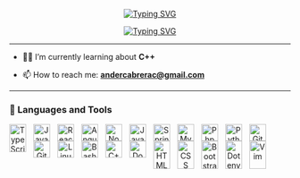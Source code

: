 <p align="center">
  <a href="https://git.io/typing-svg"><img src="https://readme-typing-svg.demolab.com?font=mononoki+nerd+font&size=35&pause=1000&color=8BE421&center=true&repeat=false&width=435&lines=Ander+Cabrera" alt="Typing SVG" /></a>
</p>

<p align="center">
  <a href="https://git.io/typing-svg"><img src="https://readme-typing-svg.demolab.com?font=mononoki+nerd+font&weight=900&pause=1000&center=true&width=435&lines=Software+developer;Self+taught;Linux+enthusiast+%F0%9F%90%A7" alt="Typing SVG" /></a>
</p>

---

- 🐱‍💻 I’m currently learning about **C++**

- 📫 How to reach me: **andercabrerac@gmail.com**

---

### 🧰 Languages and Tools

<div align="center">
  <img align="left" alt="TypeScript" width="30px" style="padding-right:10px;" height=50 src="https://cdn.jsdelivr.net/gh/devicons/devicon/icons/typescript/typescript-plain.svg" title="Typescript" />

  <img align="left" alt="JavaScript" width="30px" style="padding-right:10px;" src="https://cdn.jsdelivr.net/gh/devicons/devicon/icons/javascript/javascript-plain.svg" title="Javascript" />

  <img align="left" alt="React" width="30px" style="padding-right:10px;" src="https://cdn.jsdelivr.net/gh/devicons/devicon/icons/react/react-original.svg" title="React" />

  <img align="left" alt="Angular" width="30px" style="padding-right:10px;" src="https://cdn.jsdelivr.net/gh/devicons/devicon/icons/angularjs/angularjs-plain.svg" title="Angular" />

  <img align="left" alt="NodeJS" width="30px" style="padding-right:10px;" src="https://cdn.jsdelivr.net/gh/devicons/devicon/icons/nodejs/nodejs-original.svg" title="NodeJS" />

  <img align="left" alt="Java" width="30px" style="padding-right:10px;" src="https://cdn.jsdelivr.net/gh/devicons/devicon/icons/java/java-original.svg" title="Java" />
  
  <img align="left" alt="Spring" width="30px" style="padding-right:10px;" src="https://cdn.jsdelivr.net/gh/devicons/devicon/icons/spring/spring-original.svg" title="Spring" />

  <img align="left" alt="Mysql" width="30px" style="padding-right:10px;" src="https://cdn.simpleicons.org/mysql/" title="Mysql" />

  <img align="left" alt="Php" width="30px" style="padding-right:10px;" src="https://cdn.simpleicons.org/php/" title="php" />
  
  <img align="left" alt="Python" width="30px" style="padding-right:10px;" src="https://cdn.jsdelivr.net/gh/devicons/devicon/icons/python/python-plain.svg" title="Python" />
  
  <img align="left" alt="Git" width="30px" style="padding-right:10px;" src="https://cdn.jsdelivr.net/gh/devicons/devicon/icons/git/git-original.svg" title="Git" />

  <img align="left" alt="GitHub" width="30px" style="padding-right:10px;" src="https://cdn.simpleicons.org/github/white" title="Github" />
  
  <img align="left" alt="Linux" width="30px" style="padding-right:10px;" src="https://cdn.jsdelivr.net/gh/devicons/devicon/icons/linux/linux-original.svg" title="Linux" />
  
  <img align="left" alt="Bash" width="30px" style="padding-right:10px;" src="https://cdn.simpleicons.org/gnubash/white" title="Bash" />

  <img align="left" alt="C++" width="30px" style="padding-right:10px;" src="https://cdn.simpleicons.org/cplusplus/" title="C++" />

  <img align="left" alt="Docker" width="30px" style="padding-right:10px;" src="https://cdn.simpleicons.org/docker/" title="Docker" />
  
  <img align="left" alt="HTML" width="30px" height=50 style="padding-right:10px;" src="https://cdn.jsdelivr.net/gh/devicons/devicon/icons/html5/html5-plain.svg" title="HTML" />
  
  <img align="left" alt="CSS" width="30px" height=50 style="padding-right:10px;" src="https://cdn.jsdelivr.net/gh/devicons/devicon/icons/css3/css3-plain.svg" title="CSS" />
  
  <img align="left" alt="Bootstrap" width="30px" height=50 style="padding-right:10px;" src="https://cdn.simpleicons.org/Bootstrap/" title="Bootstrap" />

  <img align="left" alt="Dotenv" width="30px" height=50 style="padding-right:10px;" src="https://cdn.simpleicons.org/dotenv/" title="Dotenv" />

  <img align="left" alt="Vim" width="30px" height=50 style="padding-right:10px;" src="https://cdn.simpleicons.org/vim/" title="Vim" />
</div>
